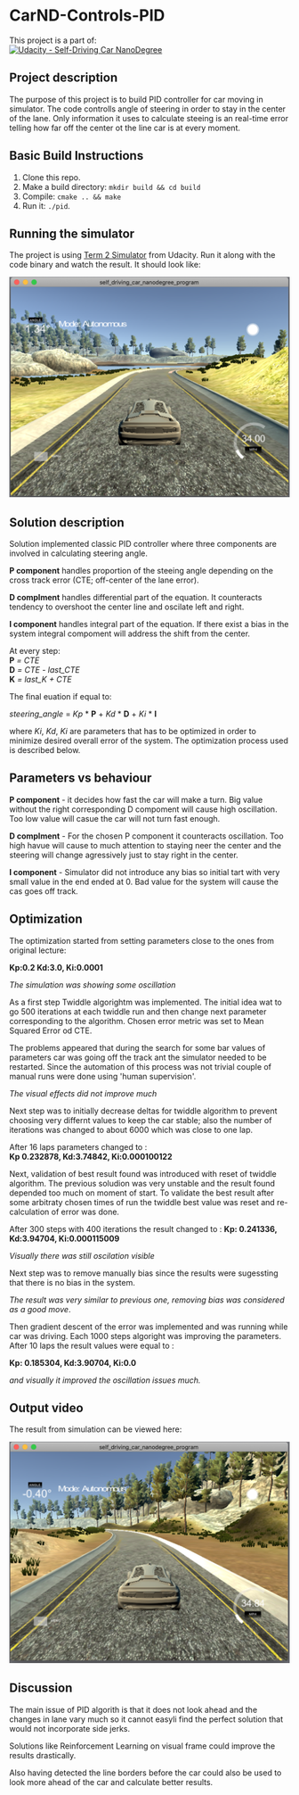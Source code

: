 # CarND-Controls-PID
This project is a part of:  
 [![Udacity - Self-Driving Car NanoDegree](https://s3.amazonaws.com/udacity-sdc/github/shield-carnd.svg)](http://www.udacity.com/drive)

## Project description

The purpose of this project is to build PID controller for car moving in simulator. The code controlls angle of steering in order to stay in the center of the lane. Only information it uses to calculate steeing is an real-time error telling how far off the center ot the line car is at every moment.

## Basic Build Instructions

1. Clone this repo.
2. Make a build directory: `mkdir build && cd build`
3. Compile: `cmake .. && make`
4. Run it: `./pid`. 

## Running the simulator

The project is using [Term 2 Simulator](https://github.com/udacity/self-driving-car-sim/releases) from Udacity. Run it along with the code binary and watch the result. It should look like:

![simulator](output/screen.png)

## Solution description

Solution implemented classic PID controller where three components are involved in calculating steering angle.

**P component** handles proportion of the steeing angle depending on the cross track error (CTE; off-center of the lane error).  

**D complment** handles differential part of the equation. It counteracts tendency to overshoot the center line and oscilate left and right.

**I component** handles integral part of the equation. If there exist a bias in the system integral compoment will address the shift from the center.

At every step:  
**P** *= CTE*  
**D** *= CTE - last_CTE*  
**K** *= last_K + CTE*  

The final euation if equal to: 

*steering_angle* = *Kp* * **P** + *Kd* * **D** + *Ki* * **I**   

where *Ki*, *Kd*, *Ki* are parameters that has to be optimized in order to minimize desired overall error of the system. The optimization process used is described below.

## Parameters vs behaviour

**P component** - it decides how fast the car will make a turn. Big value without the right corresponding D compoment will cause high oscillation. Too low value will casue the car will not turn fast enough.

**D complment** - For the chosen P component it counteracts oscillation. Too high havue will cause to much attention to staying neer the center and the steering will change agressively just to stay right in the center.

**I component** - Simulator did not introduce any bias so initial tart with very small value in the end ended at 0. Bad value for the system will cause the cas goes off track.


## Optimization
The optimization started from setting parameters close to the ones from original lecture:  

**Kp:0.2 Kd:3.0, Ki:0.0001**

*The simulation was showing some oscillation*

As a first step Twiddle algorightm was implemented. The initial idea wat to go 500 iterations at each twiddle run and then change next parameter corresponding to the algorithm.
Chosen error metric was set to Mean Squared Error od CTE.

The problems appeared that during the search for some bar values of parameters car was going off the track ant the simulator needed to be restarted. Since the automation of this process was not trivial couple of manual runs were done using 'human supervision'.

*The visual effects did not improve much*

Next step was to initially decrease deltas for twiddle algorithm to prevent choosing very differnt values to keep the car stable; also the number of iterations was changed to about 6000 which was close to one lap.

After 16 laps parameters changed to :  
**Kp 0.232878, Kd:3.74842, Ki:0.000100122**

Next, validation of best result found was introduced with reset of twiddle algorithm. The previous soludion was very unstable and the result found depended too much on moment of start. To validate the best result after some arbitraty chosen times of run the twiddle best value was reset and re-calculation of error was done.

After 300 steps with 400 iterations the result changed to :
**Kp: 0.241336, Kd:3.94704, Ki:0.000115009**

*Visually there was still oscilation visible*

Next step was to remove manually bias since the results were sugessting that there is no bias in the system.

*The result was very similar to previous one, removing bias was considered as a good move*.

Then gradient descent of the error was implemented and was running while car was driving. Each 1000 steps algoright was improving the parameters. After 10 laps the result values were equal to :  

**Kp: 0.185304, Kd:3.90704, Ki:0.0**

*and visually it improved the oscillation issues much.*

## Output video
The result from simulation can be viewed here:

[![simulator](output/screen2.png)](output/256crf32hvc1scaled.mp4)

## Discussion

The main issue of PID algorith is that it does not look ahead and the changes in lane vary much so it cannot easyli find the perfect solution that would not incorporate side jerks.

Solutions like Reinforcement Learning on visual frame could improve the results drastically. 

Also having detected the line borders before the car could also be used to look more ahead of the car and calculate better results.